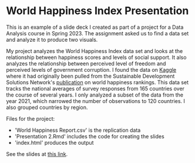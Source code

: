 # World Happiness Index Presentation

This is an example of a slide deck I created as part of a project for a Data Analysis course in Spring 2023. The assignment asked us to find a data set and analyze it to produce two visuals. 

My project analyzes the World Happiness Index data set and looks at the relationship between happiness scores and levels of social support. It also analyzes the relationship between perceived level of freedom and perceived levels of government corruption. I found the data on [Kaggle](https://www.kaggle.com/datasets/usamabuttar/world-happiness-report-2005-present) where it had originally been pulled from the Sustainable Development Solutions Network's [publication](https://resources.unsdsn.org/happiness-and-well-being) on world happiness rankings. This data set tracks the national averages of survey responses from 165 countries over the course of several years. I only analyzed a subset of the data from the year 2021, which narrowed the number of observations to 120 countries. I also grouped countries by region.

Files for the project:
- 'World Happiness Report.csv' is the replication data
- 'Presentation 2.Rmd' includes the code for creating the slides
- 'index.html' produces the output

See the slides at [this link](https://failed-gymnast.github.io/WHI_Presentation/).
